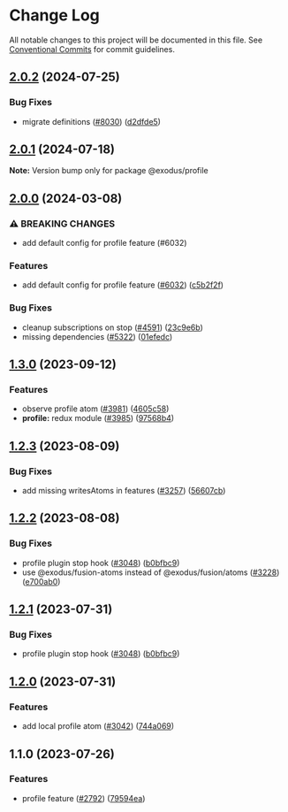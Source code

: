 # Change Log

All notable changes to this project will be documented in this file.
See [Conventional Commits](https://conventionalcommits.org) for commit guidelines.

## [2.0.2](https://github.com/ExodusMovement/exodus-hydra/compare/@exodus/profile@2.0.1...@exodus/profile@2.0.2) (2024-07-25)

### Bug Fixes

- migrate definitions ([#8030](https://github.com/ExodusMovement/exodus-hydra/issues/8030)) ([d2dfde5](https://github.com/ExodusMovement/exodus-hydra/commit/d2dfde55dfa843eb52842f64b3aac3a6f9a59069))

## [2.0.1](https://github.com/ExodusMovement/exodus-hydra/compare/@exodus/profile@2.0.0...@exodus/profile@2.0.1) (2024-07-18)

**Note:** Version bump only for package @exodus/profile

## [2.0.0](https://github.com/ExodusMovement/exodus-hydra/compare/@exodus/profile@1.3.0...@exodus/profile@2.0.0) (2024-03-08)

### ⚠ BREAKING CHANGES

- add default config for profile feature (#6032)

### Features

- add default config for profile feature ([#6032](https://github.com/ExodusMovement/exodus-hydra/issues/6032)) ([c5b2f2f](https://github.com/ExodusMovement/exodus-hydra/commit/c5b2f2f690c08a549490403109b4e4b44ac33c3d))

### Bug Fixes

- cleanup subscriptions on stop ([#4591](https://github.com/ExodusMovement/exodus-hydra/issues/4591)) ([23c9e6b](https://github.com/ExodusMovement/exodus-hydra/commit/23c9e6b4a89a63754cfd4a01345e02758bf03794))
- missing dependencies ([#5322](https://github.com/ExodusMovement/exodus-hydra/issues/5322)) ([01efedc](https://github.com/ExodusMovement/exodus-hydra/commit/01efedc7508fb14925277fdcd388afb721ac3dd1))

## [1.3.0](https://github.com/ExodusMovement/exodus-hydra/compare/@exodus/profile@1.2.3...@exodus/profile@1.3.0) (2023-09-12)

### Features

- observe profile atom ([#3981](https://github.com/ExodusMovement/exodus-hydra/issues/3981)) ([4605c58](https://github.com/ExodusMovement/exodus-hydra/commit/4605c583282064cd29ef3700a9b14aaa1f5e38ea))
- **profile:** redux module ([#3985](https://github.com/ExodusMovement/exodus-hydra/issues/3985)) ([97568b4](https://github.com/ExodusMovement/exodus-hydra/commit/97568b47a5978307927d5a91c18f506a6abfdecb))

## [1.2.3](https://github.com/ExodusMovement/exodus-hydra/compare/@exodus/profile@1.2.2...@exodus/profile@1.2.3) (2023-08-09)

### Bug Fixes

- add missing writesAtoms in features ([#3257](https://github.com/ExodusMovement/exodus-hydra/issues/3257)) ([56607cb](https://github.com/ExodusMovement/exodus-hydra/commit/56607cb83215b235928b3facd7aa69593c8f71ff))

## [1.2.2](https://github.com/ExodusMovement/exodus-hydra/compare/@exodus/profile@1.2.0...@exodus/profile@1.2.2) (2023-08-08)

### Bug Fixes

- profile plugin stop hook ([#3048](https://github.com/ExodusMovement/exodus-hydra/issues/3048)) ([b0bfbc9](https://github.com/ExodusMovement/exodus-hydra/commit/b0bfbc9c764f78442fe52a741a1b2043e20f5850))
- use @exodus/fusion-atoms instead of @exodus/fusion/atoms ([#3228](https://github.com/ExodusMovement/exodus-hydra/issues/3228)) ([e700ab0](https://github.com/ExodusMovement/exodus-hydra/commit/e700ab0b886408e27ac2f30f75b570e6dcaf191d))

## [1.2.1](https://github.com/ExodusMovement/exodus-hydra/compare/@exodus/profile@1.2.0...@exodus/profile@1.2.1) (2023-07-31)

### Bug Fixes

- profile plugin stop hook ([#3048](https://github.com/ExodusMovement/exodus-hydra/issues/3048)) ([b0bfbc9](https://github.com/ExodusMovement/exodus-hydra/commit/b0bfbc9c764f78442fe52a741a1b2043e20f5850))

## [1.2.0](https://github.com/ExodusMovement/exodus-hydra/compare/@exodus/profile@1.1.0...@exodus/profile@1.2.0) (2023-07-31)

### Features

- add local profile atom ([#3042](https://github.com/ExodusMovement/exodus-hydra/issues/3042)) ([744a069](https://github.com/ExodusMovement/exodus-hydra/commit/744a069eefd52c55be7a240a3a267409511b1040))

## 1.1.0 (2023-07-26)

### Features

- profile feature ([#2792](https://github.com/ExodusMovement/exodus-hydra/issues/2792)) ([79594ea](https://github.com/ExodusMovement/exodus-hydra/commit/79594eaaf2a25d467c91fde6ce58bf781ff896f8))

